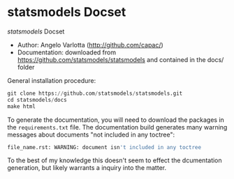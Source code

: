 statsmodels Docset
=======================

_statsmodels_ Docset


 - Author: Angelo Varlotta (http://github.com/capac/)
 - Documentation: downloaded from https://github.com/statsmodels/statsmodels and contained in the docs/ folder

General installation procedure:

```python
git clone https://github.com/statsmodels/statsmodels.git
cd statsmodels/docs
make html
```

To generate the documentation, you will need to download the packages in the `requirements.txt` file. The documentation build generates many warning messages about documents "not included in any toctree":

```bash
file_name.rst: WARNING: document isn't included in any toctree
```

To the best of my knowledge this doesn't seem to effect the dcumentation generation, but likely warrants a inquiry into the matter.